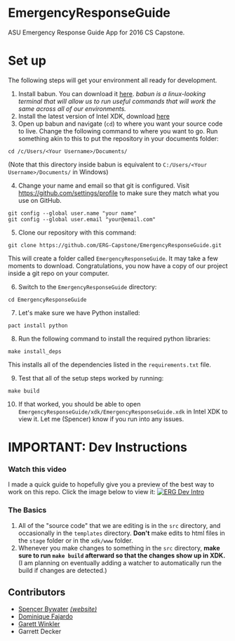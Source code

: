 # EmergencyResponseGuide
ASU Emergency Response Guide App for 2016 CS Capstone.

# Set up
The following steps will get your environment all ready for development.

1. Install babun. You can download it [here](http://babun.github.io). _babun is a linux-looking terminal that will allow us to run useful commands that will work the same across all of our environments._
2. Install the latest version of Intel XDK, download [here](https://software.intel.com/en-us/intel-xdk)
3. Open up babun and navigate (`cd`) to where you want your source code to live. Change the following command to where you want to go. Run something akin to this to put the repository in your documents folder:
  ```
  cd /c/Users/<Your Username>/Documents/
  ```
  (Note that this directory inside babun is equivalent to `C:/Users/<Your Username>/Documents/` in Windows)

4. Change your name and email so that git is configured. Visit https://github.com/settings/profile to make sure they match what you use on GitHub.
  ```
  git config --global user.name "your name"
  git config --global user.email "your@email.com"
  ```

5. Clone our repository with this command:
  ```
  git clone https://github.com/ERG-Capstone/EmergencyResponseGuide.git
  ```
  This will create a folder called `EmergencyResponseGuide`. It may take a few moments to download. Congratulations, you now have a copy of our project inside a git repo on your computer.

6. Switch to the `EmergencyResponseGuide` directory:
  ```
  cd EmergencyResponseGuide
  ```

7. Let's make sure we have Python installed:
  ```
  pact install python
  ```

8. Run the following command to install the required python libraries:
  ```
  make install_deps
  ```
  This installs all of the dependencies listed in the `requirements.txt` file.

9. Test that all of the setup steps worked by running:
  ```
  make build
  ```

10. If that worked, you should be able to open `EmergencyResponseGuide/xdk/EmergencyResponseGuide.xdk` in Intel XDK to view it. Let me (Spencer) know if you run into any issues.

# IMPORTANT: Dev Instructions
### Watch this video
I made a quick guide to hopefully give you a preview of the best way to work on this repo. Click the image below to view it:
[![ERG Dev Intro](http://img.youtube.com/vi/pyjghxR9aCc/0.jpg)](https://www.youtube.com/watch?v=pyjghxR9aCc "ERG Dev Guide")
### The Basics
1. All of the "source code" that we are editing is in the `src` directory, and occasionally in the `templates` directory. **Don't** make edits to html files in the `stage` folder or in the `xdk/www` folder.
2. Whenever you make changes to something in the `src` directory, **make sure to run `make build` afterward so that the changes show up in XDK.** (I am planning on eventually adding a watcher to automatically run the build if changes are detected.)

## Contributors
- [Spencer Bywater](https://github.com/spencerbyw) _[(website)](http://spencerbywater.com)_
- [Dominique Fajardo](https://github.com/dnfajard)
- [Garett Winkler](https://github.com/garettwinkler)
- Garrett Decker
